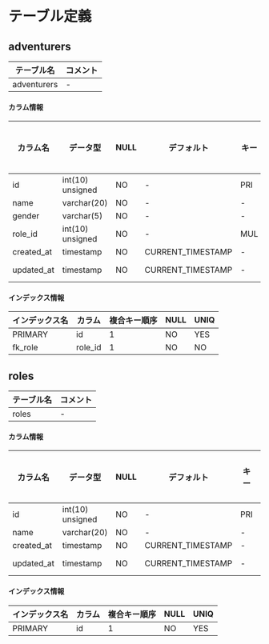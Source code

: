 

# テーブル定義

## adventurers

|テーブル名|コメント|
|--------|--------|
|adventurers|\-|

#### カラム情報

|カラム名|データ型|NULL|デフォルト|キー|コメント|Extra|
|----|----|----|----|----|---|---|
|id|int(10) unsigned|NO|\-|PRI|\-|auto_increment|
|name|varchar(20)|NO|\-|\-|\-|\-|
|gender|varchar(5)|NO|\-|\-|\-|\-|
|role_id|int(10) unsigned|NO|\-|MUL|\-|\-|
|created_at|timestamp|NO|CURRENT_TIMESTAMP|\-|\-|\-|
|updated_at|timestamp|NO|CURRENT_TIMESTAMP|\-|\-|on update CURRENT_TIMESTAMP|


#### インデックス情報

|インデックス名|カラム|複合キー順序|NULL|UNIQ|
|----|----|----|----|----|
|PRIMARY|id|1|NO|YES|
|fk_role|role_id|1|NO|NO|

## roles

|テーブル名|コメント|
|--------|--------|
|roles|\-|

#### カラム情報

|カラム名|データ型|NULL|デフォルト|キー|コメント|Extra|
|----|----|----|----|----|---|---|
|id|int(10) unsigned|NO|\-|PRI|\-|auto_increment|
|name|varchar(20)|NO|\-|\-|\-|\-|
|created_at|timestamp|NO|CURRENT_TIMESTAMP|\-|\-|\-|
|updated_at|timestamp|NO|CURRENT_TIMESTAMP|\-|\-|on update CURRENT_TIMESTAMP|


#### インデックス情報

|インデックス名|カラム|複合キー順序|NULL|UNIQ|
|----|----|----|----|----|
|PRIMARY|id|1|NO|YES|

